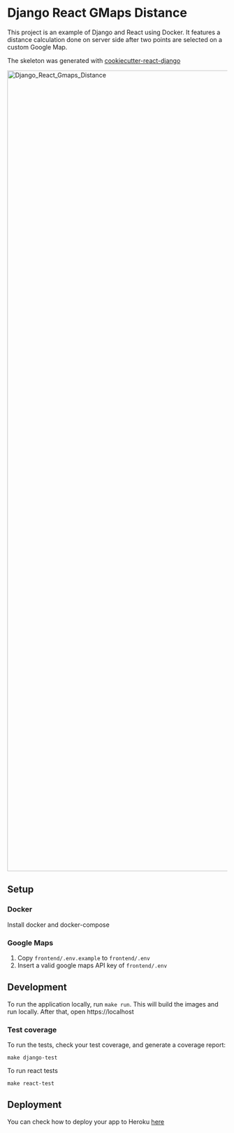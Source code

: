 # Django React GMaps Distance

This project is an example of Django and React using Docker. It features a distance calculation done on server side after two points are selected on a custom Google Map.

The skeleton was generated with [cookiecutter-react-django](https://github.com/ohduran/cookiecutter-react-django)

<img width="1833" alt="Django_React_Gmaps_Distance" src="https://user-images.githubusercontent.com/95258/93455920-5ceb9980-f8b3-11ea-8ed9-9ce37b9f697c.png">



## Setup

### Docker

Install docker and docker-compose

### Google Maps

1. Copy `frontend/.env.example` to `frontend/.env`
2. Insert a valid google maps API key of `frontend/.env`

## Development

To run the application locally, run `make run`. This will build the images and run locally. After that, open https://localhost

### Test coverage

To run the tests, check your test coverage, and generate a coverage report:

```
make django-test
```

To run react tests

```
make react-test
```

## Deployment

You can check how to deploy your app to Heroku [here](https://github.com/ohduran/cookiecutter-react-django#deploy-to-heroku)

